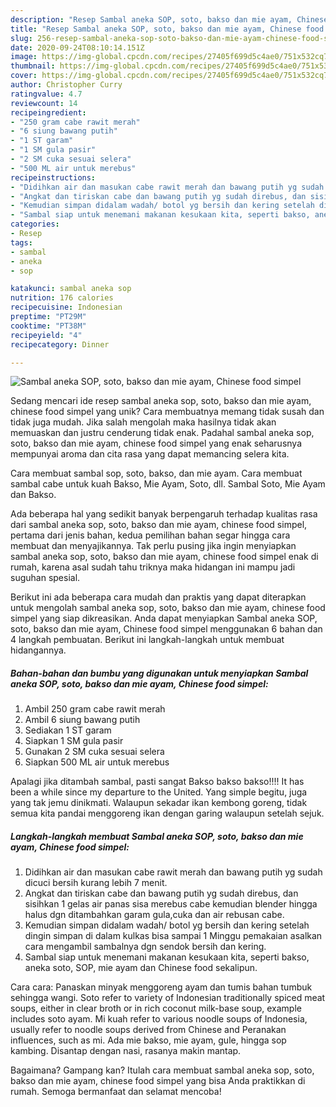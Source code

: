 ```yaml
---
description: "Resep Sambal aneka SOP, soto, bakso dan mie ayam, Chinese food simpel Anti Gagal"
title: "Resep Sambal aneka SOP, soto, bakso dan mie ayam, Chinese food simpel Anti Gagal"
slug: 256-resep-sambal-aneka-sop-soto-bakso-dan-mie-ayam-chinese-food-simpel-anti-gagal
date: 2020-09-24T08:10:14.151Z
image: https://img-global.cpcdn.com/recipes/27405f699d5c4ae0/751x532cq70/sambal-aneka-sop-soto-bakso-dan-mie-ayam-chinese-food-simpel-foto-resep-utama.jpg
thumbnail: https://img-global.cpcdn.com/recipes/27405f699d5c4ae0/751x532cq70/sambal-aneka-sop-soto-bakso-dan-mie-ayam-chinese-food-simpel-foto-resep-utama.jpg
cover: https://img-global.cpcdn.com/recipes/27405f699d5c4ae0/751x532cq70/sambal-aneka-sop-soto-bakso-dan-mie-ayam-chinese-food-simpel-foto-resep-utama.jpg
author: Christopher Curry
ratingvalue: 4.7
reviewcount: 14
recipeingredient:
- "250 gram cabe rawit merah"
- "6 siung bawang putih"
- "1 ST garam"
- "1 SM gula pasir"
- "2 SM cuka sesuai selera"
- "500 ML air untuk merebus"
recipeinstructions:
- "Didihkan air dan masukan cabe rawit merah dan bawang putih yg sudah dicuci bersih kurang lebih 7 menit."
- "Angkat dan tiriskan cabe dan bawang putih yg sudah direbus, dan sisihkan 1 gelas air panas sisa merebus cabe kemudian blender hingga halus dgn ditambahkan garam gula,cuka dan air rebusan cabe."
- "Kemudian simpan didalam wadah/ botol yg bersih dan kering setelah dingin simpan di dalam kulkas bisa sampai 1 Minggu pemakaian asalkan cara mengambil sambalnya dgn sendok bersih dan kering."
- "Sambal siap untuk menemani makanan kesukaan kita, seperti bakso, aneka soto, SOP, mie ayam dan Chinese food sekalipun."
categories:
- Resep
tags:
- sambal
- aneka
- sop

katakunci: sambal aneka sop 
nutrition: 176 calories
recipecuisine: Indonesian
preptime: "PT29M"
cooktime: "PT38M"
recipeyield: "4"
recipecategory: Dinner

---
```



![Sambal aneka SOP, soto, bakso dan mie ayam, Chinese food simpel](https://img-global.cpcdn.com/recipes/27405f699d5c4ae0/751x532cq70/sambal-aneka-sop-soto-bakso-dan-mie-ayam-chinese-food-simpel-foto-resep-utama.jpg)

Sedang mencari ide resep sambal aneka sop, soto, bakso dan mie ayam, chinese food simpel yang unik? Cara membuatnya memang tidak susah dan tidak juga mudah. Jika salah mengolah maka hasilnya tidak akan memuaskan dan justru cenderung tidak enak. Padahal sambal aneka sop, soto, bakso dan mie ayam, chinese food simpel yang enak seharusnya mempunyai aroma dan cita rasa yang dapat memancing selera kita.

Cara membuat sambal sop, soto, bakso, dan mie ayam. Cara membuat sambal cabe untuk kuah Bakso, Mie Ayam, Soto, dll. Sambal Soto, Mie Ayam dan Bakso.

Ada beberapa hal yang sedikit banyak berpengaruh terhadap kualitas rasa dari sambal aneka sop, soto, bakso dan mie ayam, chinese food simpel, pertama dari jenis bahan, kedua pemilihan bahan segar hingga cara membuat dan menyajikannya. Tak perlu pusing jika ingin menyiapkan sambal aneka sop, soto, bakso dan mie ayam, chinese food simpel enak di rumah, karena asal sudah tahu triknya maka hidangan ini mampu jadi suguhan spesial.


Berikut ini ada beberapa cara mudah dan praktis yang dapat diterapkan untuk mengolah sambal aneka sop, soto, bakso dan mie ayam, chinese food simpel yang siap dikreasikan. Anda dapat menyiapkan Sambal aneka SOP, soto, bakso dan mie ayam, Chinese food simpel menggunakan 6 bahan dan 4 langkah pembuatan. Berikut ini langkah-langkah untuk membuat hidangannya.

<!--inarticleads1-->

##### Bahan-bahan dan bumbu yang digunakan untuk menyiapkan Sambal aneka SOP, soto, bakso dan mie ayam, Chinese food simpel:

1. Ambil 250 gram cabe rawit merah
1. Ambil 6 siung bawang putih
1. Sediakan 1 ST garam
1. Siapkan 1 SM gula pasir
1. Gunakan 2 SM cuka sesuai selera
1. Siapkan 500 ML air untuk merebus


Apalagi jika ditambah sambal, pasti sangat Bakso bakso bakso!!!! It has been a while since my departure to the United. Yang simple begitu, juga yang tak jemu dinikmati. Walaupun sekadar ikan kembong goreng, tidak semua kita pandai menggoreng ikan dengan garing walaupun setelah sejuk. 

<!--inarticleads2-->

##### Langkah-langkah membuat Sambal aneka SOP, soto, bakso dan mie ayam, Chinese food simpel:

1. Didihkan air dan masukan cabe rawit merah dan bawang putih yg sudah dicuci bersih kurang lebih 7 menit.
1. Angkat dan tiriskan cabe dan bawang putih yg sudah direbus, dan sisihkan 1 gelas air panas sisa merebus cabe kemudian blender hingga halus dgn ditambahkan garam gula,cuka dan air rebusan cabe.
1. Kemudian simpan didalam wadah/ botol yg bersih dan kering setelah dingin simpan di dalam kulkas bisa sampai 1 Minggu pemakaian asalkan cara mengambil sambalnya dgn sendok bersih dan kering.
1. Sambal siap untuk menemani makanan kesukaan kita, seperti bakso, aneka soto, SOP, mie ayam dan Chinese food sekalipun.


Cara cara: Panaskan minyak menggoreng ayam dan tumis bahan tumbuk sehingga wangi. Soto refer to variety of Indonesian traditionally spiced meat soups, either in clear broth or in rich coconut milk-base soup, example includes soto ayam. Mi kuah refer to various noodle soups of Indonesia, usually refer to noodle soups derived from Chinese and Peranakan influences, such as mi. Ada mie bakso, mie ayam, gule, hingga sop kambing. Disantap dengan nasi, rasanya makin mantap. 

Bagaimana? Gampang kan? Itulah cara membuat sambal aneka sop, soto, bakso dan mie ayam, chinese food simpel yang bisa Anda praktikkan di rumah. Semoga bermanfaat dan selamat mencoba!
